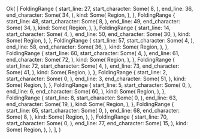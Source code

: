 Ok(
    [
        FoldingRange {
            start_line: 27,
            start_character: Some(
                8,
            ),
            end_line: 36,
            end_character: Some(
                34,
            ),
            kind: Some(
                Region,
            ),
        },
        FoldingRange {
            start_line: 48,
            start_character: Some(
                8,
            ),
            end_line: 49,
            end_character: Some(
                34,
            ),
            kind: Some(
                Region,
            ),
        },
        FoldingRange {
            start_line: 14,
            start_character: Some(
                4,
            ),
            end_line: 50,
            end_character: Some(
                30,
            ),
            kind: Some(
                Region,
            ),
        },
        FoldingRange {
            start_line: 57,
            start_character: Some(
                4,
            ),
            end_line: 58,
            end_character: Some(
                36,
            ),
            kind: Some(
                Region,
            ),
        },
        FoldingRange {
            start_line: 60,
            start_character: Some(
                4,
            ),
            end_line: 61,
            end_character: Some(
                72,
            ),
            kind: Some(
                Region,
            ),
        },
        FoldingRange {
            start_line: 72,
            start_character: Some(
                4,
            ),
            end_line: 73,
            end_character: Some(
                41,
            ),
            kind: Some(
                Region,
            ),
        },
        FoldingRange {
            start_line: 2,
            start_character: Some(
                0,
            ),
            end_line: 3,
            end_character: Some(
                51,
            ),
            kind: Some(
                Region,
            ),
        },
        FoldingRange {
            start_line: 5,
            start_character: Some(
                0,
            ),
            end_line: 6,
            end_character: Some(
                60,
            ),
            kind: Some(
                Region,
            ),
        },
        FoldingRange {
            start_line: 8,
            start_character: Some(
                0,
            ),
            end_line: 63,
            end_character: Some(
                19,
            ),
            kind: Some(
                Region,
            ),
        },
        FoldingRange {
            start_line: 65,
            start_character: Some(
                0,
            ),
            end_line: 68,
            end_character: Some(
                8,
            ),
            kind: Some(
                Region,
            ),
        },
        FoldingRange {
            start_line: 70,
            start_character: Some(
                0,
            ),
            end_line: 77,
            end_character: Some(
                15,
            ),
            kind: Some(
                Region,
            ),
        },
    ],
)